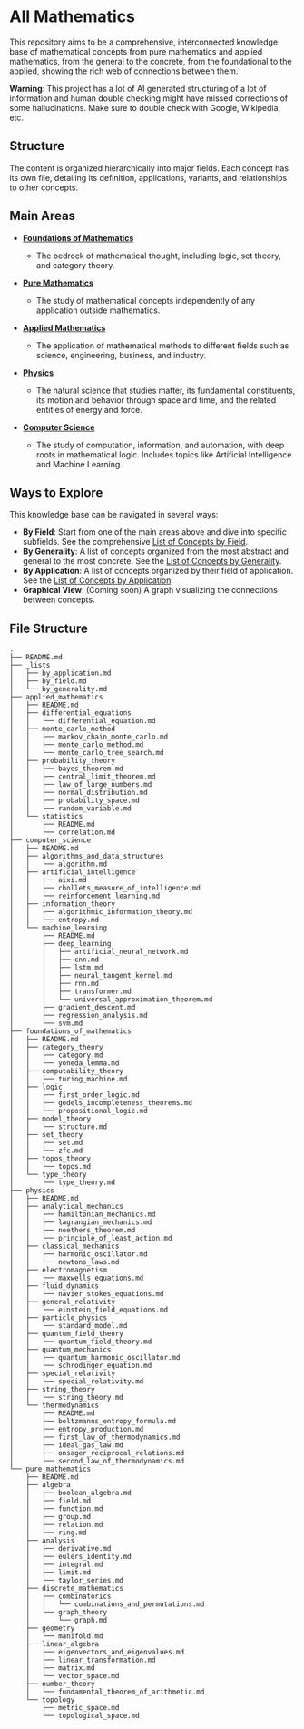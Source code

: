 # All Mathematics

This repository aims to be a comprehensive, interconnected knowledge base of mathematical concepts from pure mathematics and applied mathematics, from the general to the concrete, from the foundational to the applied, showing the rich web of connections between them.

**Warning**: This project has a lot of AI generated structuring of a lot of information and human double checking might have missed corrections of some hallucinations. Make sure to double check with Google, Wikipedia, etc.

## Structure

The content is organized hierarchically into major fields. Each concept has its own file, detailing its definition, applications, variants, and relationships to other concepts.

## Main Areas

- [**Foundations of Mathematics**](./foundations_of_mathematics/README.md)
  - The bedrock of mathematical thought, including logic, set theory, and category theory.

- [**Pure Mathematics**](./pure_mathematics/README.md)
  - The study of mathematical concepts independently of any application outside mathematics.

- [**Applied Mathematics**](./applied_mathematics/README.md)
  - The application of mathematical methods to different fields such as science, engineering, business, and industry.

- [**Physics**](./physics/README.md)
  - The natural science that studies matter, its fundamental constituents, its motion and behavior through space and time, and the related entities of energy and force.

- [**Computer Science**](./computer_science/README.md)
  - The study of computation, information, and automation, with deep roots in mathematical logic. Includes topics like Artificial Intelligence and Machine Learning.

## Ways to Explore

This knowledge base can be navigated in several ways:

- **By Field**: Start from one of the main areas above and dive into specific subfields. See the comprehensive [List of Concepts by Field](./_lists/by_field.md).
- **By Generality**: A list of concepts organized from the most abstract and general to the most concrete. See the [List of Concepts by Generality](./_lists/by_generality.md).
- **By Application**: A list of concepts organized by their field of application. See the [List of Concepts by Application](./_lists/by_application.md).
- **Graphical View**: (Coming soon) A graph visualizing the connections between concepts.

## File Structure

```
.
├── README.md
├── _lists
│   ├── by_application.md
│   ├── by_field.md
│   └── by_generality.md
├── applied_mathematics
│   ├── README.md
│   ├── differential_equations
│   │   └── differential_equation.md
│   ├── monte_carlo_method
│   │   ├── markov_chain_monte_carlo.md
│   │   ├── monte_carlo_method.md
│   │   └── monte_carlo_tree_search.md
│   ├── probability_theory
│   │   ├── bayes_theorem.md
│   │   ├── central_limit_theorem.md
│   │   ├── law_of_large_numbers.md
│   │   ├── normal_distribution.md
│   │   ├── probability_space.md
│   │   └── random_variable.md
│   └── statistics
│       ├── README.md
│       └── correlation.md
├── computer_science
│   ├── README.md
│   ├── algorithms_and_data_structures
│   │   └── algorithm.md
│   ├── artificial_intelligence
│   │   ├── aixi.md
│   │   ├── chollets_measure_of_intelligence.md
│   │   └── reinforcement_learning.md
│   ├── information_theory
│   │   ├── algorithmic_information_theory.md
│   │   └── entropy.md
│   └── machine_learning
│       ├── README.md
│       ├── deep_learning
│       │   ├── artificial_neural_network.md
│       │   ├── cnn.md
│       │   ├── lstm.md
│       │   ├── neural_tangent_kernel.md
│       │   ├── rnn.md
│       │   ├── transformer.md
│       │   └── universal_approximation_theorem.md
│       ├── gradient_descent.md
│       ├── regression_analysis.md
│       └── svm.md
├── foundations_of_mathematics
│   ├── README.md
│   ├── category_theory
│   │   ├── category.md
│   │   └── yoneda_lemma.md
│   ├── computability_theory
│   │   └── turing_machine.md
│   ├── logic
│   │   ├── first_order_logic.md
│   │   ├── godels_incompleteness_theorems.md
│   │   └── propositional_logic.md
│   ├── model_theory
│   │   └── structure.md
│   ├── set_theory
│   │   ├── set.md
│   │   └── zfc.md
│   ├── topos_theory
│   │   └── topos.md
│   └── type_theory
│       └── type_theory.md
├── physics
│   ├── README.md
│   ├── analytical_mechanics
│   │   ├── hamiltonian_mechanics.md
│   │   ├── lagrangian_mechanics.md
│   │   ├── noethers_theorem.md
│   │   └── principle_of_least_action.md
│   ├── classical_mechanics
│   │   ├── harmonic_oscillator.md
│   │   └── newtons_laws.md
│   ├── electromagnetism
│   │   └── maxwells_equations.md
│   ├── fluid_dynamics
│   │   └── navier_stokes_equations.md
│   ├── general_relativity
│   │   └── einstein_field_equations.md
│   ├── particle_physics
│   │   └── standard_model.md
│   ├── quantum_field_theory
│   │   └── quantum_field_theory.md
│   ├── quantum_mechanics
│   │   ├── quantum_harmonic_oscillator.md
│   │   └── schrodinger_equation.md
│   ├── special_relativity
│   │   └── special_relativity.md
│   ├── string_theory
│   │   └── string_theory.md
│   └── thermodynamics
│       ├── README.md
│       ├── boltzmanns_entropy_formula.md
│       ├── entropy_production.md
│       ├── first_law_of_thermodynamics.md
│       ├── ideal_gas_law.md
│       ├── onsager_reciprocal_relations.md
│       └── second_law_of_thermodynamics.md
└── pure_mathematics
    ├── README.md
    ├── algebra
    │   ├── boolean_algebra.md
    │   ├── field.md
    │   ├── function.md
    │   ├── group.md
    │   ├── relation.md
    │   └── ring.md
    ├── analysis
    │   ├── derivative.md
    │   ├── eulers_identity.md
    │   ├── integral.md
    │   ├── limit.md
    │   └── taylor_series.md
    ├── discrete_mathematics
    │   ├── combinatorics
    │   │   └── combinations_and_permutations.md
    │   └── graph_theory
    │       └── graph.md
    ├── geometry
    │   └── manifold.md
    ├── linear_algebra
    │   ├── eigenvectors_and_eigenvalues.md
    │   ├── linear_transformation.md
    │   ├── matrix.md
    │   └── vector_space.md
    ├── number_theory
    │   └── fundamental_theorem_of_arithmetic.md
    └── topology
        ├── metric_space.md
        └── topological_space.md
```
